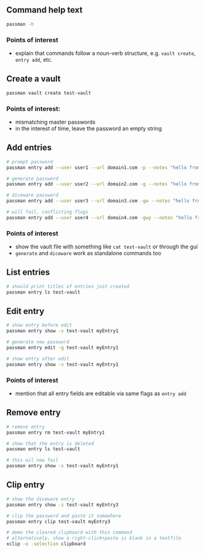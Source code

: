 ## Command help text
```bash
passman -h
```
### Points of interest
- explain that commands follow a noun-verb structure, e.g. `vault create`, `entry add`, etc.

## Create a vault
```bash
passman vault create test-vault
```
### Points of interest:
- mismatching master passwords
- in the interest of time, leave the password an empty string

## Add entries
```bash
# prompt password
passman entry add --user user1 --url domain1.com -p --notes "hello from myEntry1!" test-vault myEntry1
```
```bash
# generate password
passman entry add --user user2 --url domain2.com -g --notes "hello from myEntry2!" test-vault myEntry2
```
```bash
# diceware password
passman entry add --user user3 --url domain3.com -gw --notes "hello from myEntry3!" test-vault myEntry3
```
```bash
# will fail, conflicting flags
passman entry add --user user4 --url domain4.com -gwy --notes "hello from myEntry4!" test-vault myEntry4
```
### Points of interest
- show the vault file with something like `cat test-vault` or through the gui
- `generate` and `diceware` work as standalone commands too

## List entries
```bash
# should print titles of entries just created
passman entry ls test-vault
```

## Edit entry
```bash
# show entry before edit
passman entry show -s test-vault myEntry1
```
```bash
# generate new password
passman entry edit -g test-vault myEntry1
```
```bash
# show entry after edit
passman entry show -s test-vault myEntry1
```
### Points of interest
- mention that all entry fields are editable via same flags as `entry add`

## Remove entry
```bash
# remove entry
passman entry rm test-vault myEntry1
```
```bash
# show that the entry is deleted
passman entry ls test-vault
```
```bash
# this wil now fail
passman entry show -s test-vault myEntry1
```

## Clip entry
```bash
# show the diceware entry
passman entry show -s test-vault myEntry3
```
```bash
# clip the password and paste it somewhere
passman entry clip test-vault myEntry3
```
```bash
# demo the cleared clipboard with this command
# alternatively, show a right-click+paste is blank in a textfile
xclip -o -selection clipboard
```